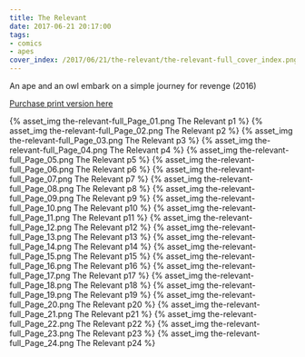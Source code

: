 ```yaml
---
title: The Relevant
date: 2017-06-21 20:17:00
tags:
- comics
- apes
cover_index: /2017/06/21/the-relevant/the-relevant-full_cover_index.png
---
```

An ape and an owl embark on a simple journey for revenge (2016)

[Purchase print version here](https://squareup.com/store/mad-macaques-press/item/lone-rock-falls-anthology)

{% asset_img the-relevant-full_Page_01.png The Relevant p1 %}
{% asset_img the-relevant-full_Page_02.png The Relevant p2 %}
{% asset_img the-relevant-full_Page_03.png The Relevant p3 %}
{% asset_img the-relevant-full_Page_04.png The Relevant p4 %}
{% asset_img the-relevant-full_Page_05.png The Relevant p5 %}
{% asset_img the-relevant-full_Page_06.png The Relevant p6 %}
{% asset_img the-relevant-full_Page_07.png The Relevant p7 %}
{% asset_img the-relevant-full_Page_08.png The Relevant p8 %}
{% asset_img the-relevant-full_Page_09.png The Relevant p9 %}
{% asset_img the-relevant-full_Page_10.png The Relevant p10 %}
{% asset_img the-relevant-full_Page_11.png The Relevant p11 %}
{% asset_img the-relevant-full_Page_12.png The Relevant p12 %}
{% asset_img the-relevant-full_Page_13.png The Relevant p13 %}
{% asset_img the-relevant-full_Page_14.png The Relevant p14 %}
{% asset_img the-relevant-full_Page_15.png The Relevant p15 %}
{% asset_img the-relevant-full_Page_16.png The Relevant p16 %}
{% asset_img the-relevant-full_Page_17.png The Relevant p17 %}
{% asset_img the-relevant-full_Page_18.png The Relevant p18 %}
{% asset_img the-relevant-full_Page_19.png The Relevant p19 %}
{% asset_img the-relevant-full_Page_20.png The Relevant p20 %}
{% asset_img the-relevant-full_Page_21.png The Relevant p21 %}
{% asset_img the-relevant-full_Page_22.png The Relevant p22 %}
{% asset_img the-relevant-full_Page_23.png The Relevant p23 %}
{% asset_img the-relevant-full_Page_24.png The Relevant p24 %}
